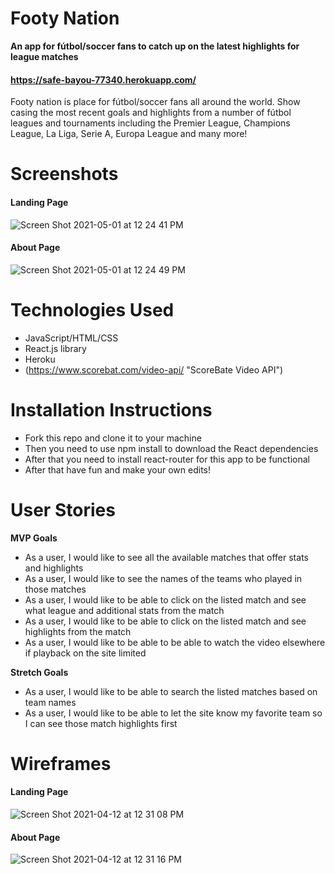 # Footy Nation

__An app for fútbol/soccer fans to catch up on the latest highlights for league matches__
####  https://safe-bayou-77340.herokuapp.com/
Footy nation is place for fútbol/soccer fans all around the world. Show casing the most recent goals and highlights from a number of fútbol leagues and tournaments including the Premier League, Champions League, La Liga, Serie A, Europa League and many more!

# Screenshots
#### Landing Page
![Screen Shot 2021-05-01 at 12 24 41 PM](https://user-images.githubusercontent.com/81186889/116788995-a53e7d00-aa7a-11eb-9c27-a27a8d583dde.png)
#### About Page
![Screen Shot 2021-05-01 at 12 24 49 PM](https://user-images.githubusercontent.com/81186889/116789002-ac658b00-aa7a-11eb-89d0-cbd3e91ae7d2.png)


# Technologies Used
- JavaScript/HTML/CSS
- React.js library
- Heroku
- (https://www.scorebat.com/video-api/ "ScoreBate Video API")

# Installation Instructions
- Fork this repo and clone it to your machine
- Then you need to use npm install to download the React dependencies 
- After that you need to install react-router for this app to be functional
- After that have fun and make your own edits!

# User Stories
__MVP Goals__
- As a user, I would like to see all the available matches that offer stats and highlights
- As a user, I would like to see the names of the teams who played in those matches
- As a user, I would like to be able to click on the listed match and see what league and additional stats from the match
- As a user, I would like to be able to click on the listed match and see highlights from the match
- As a user, I would like to be able to be able to watch the video elsewhere if playback on the site limited


__Stretch Goals__
- As a user, I would like to be able to search the listed matches based on team names
- As a user, I would like to be able to let the site know my favorite team so I can see those match highlights first

# Wireframes
#### Landing Page
![Screen Shot 2021-04-12 at 12 31 08 PM](https://user-images.githubusercontent.com/81186889/114429143-06b1b100-9b8b-11eb-9c5d-06c03c3bd924.png)
#### About Page
![Screen Shot 2021-04-12 at 12 31 16 PM](https://user-images.githubusercontent.com/81186889/114429168-0e715580-9b8b-11eb-8a78-cae8c1447299.png)

